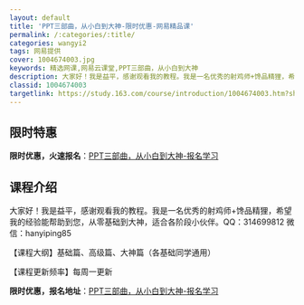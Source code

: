 ```yaml
---
layout: default
title: 'PPT三部曲，从小白到大神-限时优惠-网易精品课'
permalink: /:categories/:title/
categories: wangyi2
tags: 网易提供
cover: 1004674003.jpg
keywords: 精选网课,网易云课堂,PPT三部曲，从小白到大神
description: 大家好！我是益平，感谢观看我的教程。我是一名优秀的射鸡师+馋品精狸，希望我的经验能帮助到您，从零基础到大神，适合各阶段小
classid: 1004674003
targetlink: https://study.163.com/course/introduction/1004674003.htm?share=1&shareId=1025206652&utm_campaign=share&utm_medium=iphoneShare&utm_source=&utm_u=1025206652
---
```


## 限时特惠

**限时优惠，火速报名**：[PPT三部曲，从小白到大神-报名学习](https://study.163.com/course/introduction/1004674003.htm?share=1&shareId=1025206652&utm_campaign=share&utm_medium=iphoneShare&utm_source=&utm_u=1025206652)

## 课程介绍

大家好！我是益平，感谢观看我的教程。我是一名优秀的射鸡师+馋品精狸，希望我的经验能帮助到您，从零基础到大神，适合各阶段小伙伴。QQ：314699812    微信：hanyiping85

【课程大纲】基础篇、高级篇、大神篇（各基础同学通用）

【课程更新频率】每周一更新

**限时优惠，报名地址**：[PPT三部曲，从小白到大神-报名学习](https://study.163.com/course/introduction/1004674003.htm?share=1&shareId=1025206652&utm_campaign=share&utm_medium=iphoneShare&utm_source=&utm_u=1025206652)

